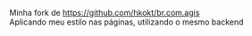 Minha fork de https://github.com/hkokt/br.com.agis <br>
Aplicando meu estilo nas páginas, utilizando o mesmo backend
